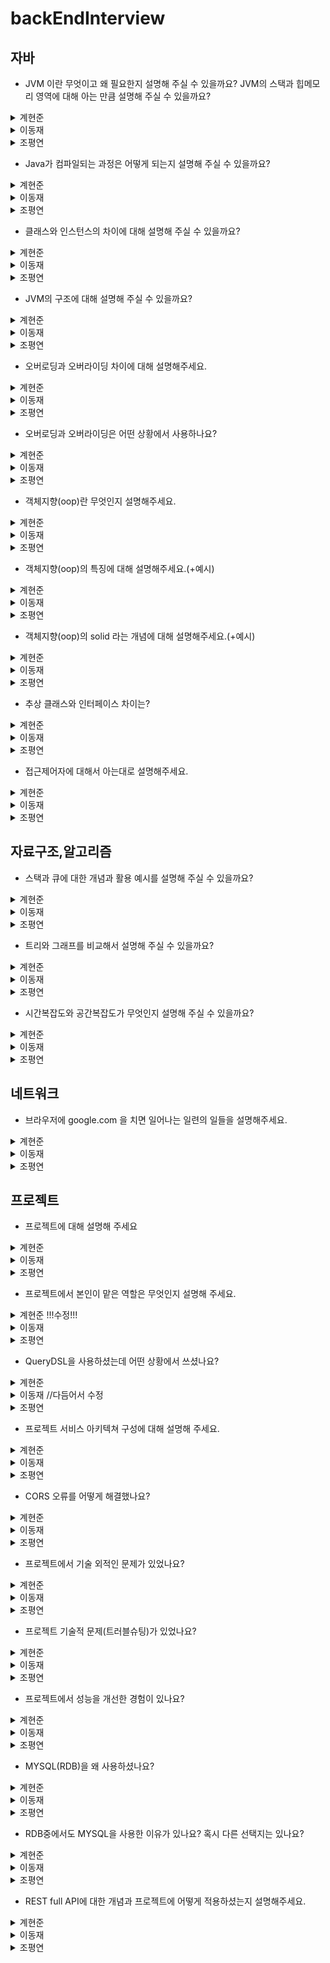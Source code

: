 # backEndInterview

## 자바
- JVM 이란 무엇이고 왜 필요한지 설명해 주실 수 있을까요? JVM의 스택과 힙메모리 영역에 대해 아는 만큼 설명해 주실 수 있을까요?
<details>
<summary>계현준</summary>
<div markdown="1">
  <p>JVM 이란 Java Virtual Machine으로 (Java Byte Code를) 어떤 운영체제에서든지 종속받지 않고 실행 가능하도록 만들어주는 역할을 합니다.</p>
  </br>
  <p>스택은 정적 메모리가 저장되는 영역입니다.</p>
  <p>즉, 스택은 원시타입의 데이터의 값과 힙 영역에서 생성된 Object 타입의 참조 값 등이 저장되며 함수가 호출될 때 사용되는 메모리입니다.</p>
  <p>힙 영역은 동적 메모리가 저장되는 영역입니다.</p>
  <p>즉, 힙은 프로그램을 실행하면서 생성한 모든 인스턴스들을 저장합니다.</p>
</div>
</details>
<details>
<summary>이동재</summary>
<div markdown="1">
<p>자바 가상 머신(Java Virtual Machine)을 줄여 부르는 JVM의 역할은 바이트 코드로 컴파일된 자바 애플리케이션을 클래스 로더를 통해 읽어 자바 API와 함께 실행하는 것입니다.</p>
<p>JVM을 사용함으로 개발자가 작성하는 java 파일을 다양한 환경에서 실행할 수 있습니다.</p>
<p>다른 환경에서 만들어진 바이트 코드를 해당 OS의 JVM이 알맞게 기계어로 바꿔서 읽기 때문입니다.</p>
<p>즉, 모든 환경에서 사용할 수 있게 호환성을 위해 JVM이 필요합니다.</p>
  
<p>Stack과 Heap 영역은 JVM의 실행 데이터 영역(Runtime Data Area) 안에 구성되어 있습니다.</p>
<p>Stack 영역은 프로그램 실행 중 발생하는 메소드 호출과 복귀에 대한 정보를 저장합니다.</p>
<p>Heap 영역은 사용자가 관리하는 인스턴스가 생성되는 공간으로 객체를 동적으로 생성하면 인스턴스가 Heap 영역의 메모리에 할당되어 사용됩니다.</p>

</div>
</details>
<details>
<summary>조평연</summary>
<div markdown="1">
한마디로 정의해보자면 OS에 종속받지 않고 CPU가 자바를 인식하고 실행할 수 있게 해주는 가상 컴퓨터입니다
한번 쓴 것은 어디서든지 읽혀야한다 라는 철학으로 만들어진 자바이다 컴파일된 뒤 바이트코드로 변형된 자바를
어느 OS든 사용할 수 있게 하기 위해 JVM이 필요하다고 생각합니다

일반 프로그램들은 OS에 종속되어있어 OS가 바뀌면 그 OS에 적용하기 위해 많은 노력이 필요한데
자바 프로그램은 JVM이라는 가상 컴퓨터를 중간에 끼워 사용하기에 JVM만 OS에 맞춰 바꿔주면
자바 소스코드를 컴파일러가 JVM이 인식할 수 있는 자바 바이트 코드로 변환해서 넘겨주고 
이를 JVM에서 바이너리 코드로 바꿔 OS가 이해할 수 있게 해석해줍니다

스택은 자바 프로그램이 컴파일 되어 생성되는 바이트 코드가 아닌 실제 실행할 수 있는
기계어로 작성된 프로그램을 실행시키는 영역입니다 각종 형태의 변수나 스레드나 메서드의 정보를 저장합니다

힙메모리는 객체를 저장하는 공간으로서 new 연산자로 생성되는 객체와 배열을 저장합니다
</div>
</details>

- Java가 컴파일되는 과정은 어떻게 되는지 설명해 주실 수 있을까요?
<details>
<summary>계현준</summary>
<div markdown="1">
 <p>먼저 개발자가 자바 소스코드(.java)를 작성합니다.</p>
 <p>그리고 자바 컴파일러가 자바 소스파일을 컴파일한 후 컴파일된 바이트 코드를 JVM의 클래스로더에게 전달합니다.</p>
 <p>전달 받은 클래스 로더는 동적로딩을 통해 필요한 클래스들을 로딩 및 링크하여 런타임 데이터 영역, 즉 JVM의 메모리에 올립니다.</p>
 <p>마지막으로 실행엔진(Execution Engine)에서 JVM 메모리에 올라온 바이트 코드들을 명령어 단위로 하나씩 가져와서 실행하게 됩니다.</p>
 <br/> 
  자바 소스코드 작성 -> 자바 컴파일러에서 소스파일을 컴파일 -> 컴파일 된 바이트 코드를 클래스로더에 전달 -> 클래스로더에서 필요한 클래스들을 로딩 -> 로딩된 테이터들을 런타임 영역(JVM의 메모리)에 올림 -> 실행엔진에서 JVM 메모리에 올라와 있는 바이트 코드를 명령어 단위로 실행
</div>
</details>
<details>
<summary>이동재</summary>
<div markdown="1">
<p>개발자가 .java로 되어있는 파일을 만들어 코드를 작성합니다. 그 파일에 작성한 코드가 자바 소스 코드가 됩니다.</p>
<p>인텔리제이같은 툴을 쓴다면 Build를 사용하여 소스파일을 컴파일합니다.</p>
<p>자바 컴파일러(javac)가 작성한 자바 소스 코드(.java)를 읽어 바이트 코드(.class)로 컴파일을 하는 것을 말합니다.</p>
<p>컴파일된 해당 바이트 코드(.class)는 JVM의 클래스 로더가 전달받습니다.</p>
 
<p>클래스 로더는 동적 로딩을 통해 필요한 클래스들을 로딩 및 링크하여 JVM내로 로드합니다.</p>
<p>JVM 내에 있는 실행 엔진(Execution engine)에 의해 기계어로 해석되어 실행 데이터 지역(Runtime Data Areas)에 배치됩니다.</p>
<p>java가 설치된 os라면 기계어로 해석된 파일을 실행할 수 있게됩니다.</p>
</div>
</details>
<details>
<summary>조평연</summary>
<div markdown="1">
개발자가 자바로 코드를 작성하면 자바 소스코드 파일인 .java 파일이 만들어지고
이를 자바 컴파일러가 컴파일해서 바이트코드 파일인 .class 파일을 만듭니다
이를 JVM 클래스 로더에게 전달해 검증해서 JVM 메모리에 올리게 되고 실행 엔진에 의해 실행됩니다
이때 인터프리터나 JIT 컴파일러에 의해 바이너리 코드로 변환된다고 설명드릴 수 있습니다
</div>
</details>

- 클래스와 인스턴스의 차이에 대해 설명해 주실 수 있을까요?
<details>
<summary>계현준</summary>
<div markdown="1">
<p>클래스란 객체를 만들어 내기 위한 설계도라고 볼 수 있습니다. 자세하게는 연관 되어 있는 변수와 메서드의 집합이라고 할 수 있습니다.</p> 
<p>인스턴스란 설계도를 바탕으로 스프트웨어 세계에 구현 된 구체적인 실체라고 볼 수 있습니다. 실체화 된 인스턴스는 메모리에 할당됩니다.</p>
</div>
</details>
<details>
<summary>이동재</summary>
<div markdown="1">
<p>클래스는 객체가 어떤 속성을 갖는지 어떤 모양을 갖는지 미리 틀로 정해 놓는 설계도입니다.</p>
<p>인스턴스는 그 설계도를 통해 만들어진 객체를 말합니다.</p>
<p>클래스 안에서 인스턴스는 필드와 메소드만 바꿔서 다양하게 만들어 줄 수 있습니다.</p>
<p>이렇게 클래스 안에서 메소드를 실행시키는 객체를 만드는 행위를 인스턴스화라고 합니다.</p>
</div>
</details>
<details>
<summary>조평연</summary>
<div markdown="1">
클래스는 변수와 메서드의 집합 이고 쉽게 말해 설계도와 같다고 볼 수 있습니다
인스턴스는 그런 클래스를 바탕으로 소프트웨어 세계에 구현된 구체적인 실체라고 볼 수 있습니다
oop의 관점에서 보자면 객체가 메모리에 할당되어 실제 사용될때 인스턴스라고 할 수 있습니다
</div>
</details>

- JVM의 구조에 대해 설명해 주실 수 있을까요?
<details>
<summary>계현준</summary>
<div markdown="1">
  
  ![image](https://user-images.githubusercontent.com/95573777/209838624-fb9dc06f-9b0a-4e2a-8599-3def89e8b8fc.png)

  <p>JVM은 클래스 로더(Class Loader), 실행 엔진(Execution engine), 가비지 컬렉터 (Garbage Collector), 실행 데이터 영역(Runtime Data Area)의 구조로 이루어져 있습니다.</p>
  <p>클래스 로더는 동적으로 클래스를 로딩해주는 역할을 합니다. 또한 클래스 로더는 java소스를 컴파일 했을 때 생기는 class파일을 묶어서 JVM이 운영체제로 부터 할당받은 런타임 데이터 영역에 올립니다.</p>
  <p>실행 엔진은 바이트 코드들을 명령어 단위로 읽어서 실행하느 역할을 합니다. 이러한 실행엔진은 클래스 로더에 의해 실행되고 런타임 데이터 영역의 메서드 영역에 배치되어 실행됩니다.</p>
  <p>가비지 컬렉터는 더는 사용하지 않는 메모리를 자동으로 회수해 주는 역할을 합니다.</p>
</div>
</details>
<details>
<summary>이동재</summary>
<div markdown="1">
<p>JVM의 구조는 클래스 로더(Class Loader), 실행 엔진(Execution engine), 실행 데이터 영역(Runtime Data Area) 등으로 이루어져 있습니다.</p>
<ul>  
<li>클래스 로더(Class Loader) : JVM 내로 바이트 코드(.class)를 로드하고, 링크를 통해 배치하는 작업을 합니다.</li>
<li>실행 엔진(Execution engine) : 클래스 로더에 의해 실행 데이터 영역에 배치된 바이트 코드(.class)를 실행하는 역할을 합니다.</li>
<li>실행 데이터 영역(Runtime Data Area) : JVM의 메모리 영역으로 Method영역, Heap 영역, Stack 영역, 네이티브 메소드 스택 영역(Native Method Library)으로 구성되어 있습니다.</li>
<ul>  
<li>Method영역 : 클래스의 멘버 변수, 메소드 정보, Type 정보, static, final 변수 등이 생성됩니다.</li>
<li>Heap 영역 : 사용자가 관리하는 인스턴스가 생성되는 공간으로 객체를 동적으로 생성하면 인스턴스가 Heap 영역의 메모리에 할당되어 사용됩니다.</li>
<li>Stack 영역 : 프로그램 실행 중 발생하는 메소드 호출과 복귀에 대한 정보를 저장합니다.</li>
<li>네이티브 메소드 스택 영역(Native Method Library) : Java 이외의 C언어와 같은 다른 언어가 필요한 경우, JNI 기술을 통해서 네이티브 메소드들이 바이트 코드로 변환되면서 사용되는 영역입니다.</li>
<li>PC Register : 스레드가 시작될 때 생성되며 현재 수행 중인 JVM 명령의 주소를 갖고 있습니다.</li>
</div>
</details>
<details>
<summary>조평연</summary>
<div markdown="1">
JVM의 구조는 클래스 로더(Class Loader), 실행 엔진(Execution engine), 실행 데이터 영역(Runtime Data Area), 가비지 컬렉터 (Garbage Collector)등으로 이루어져 있습니다

- 클래스로더는 동적으로 클래스를 로딩해주는 역할을 하는데 class파일을 묶어서 JVM이 운영체제로부터 할당받은 메모리 영역인 Runtime Data Area로 적재합니다
- 실행엔진은 클래스 로더에 의해 실행 데이터 영역의 Method Area에 배치됩니다 그리고 배치된 바이트코드를 실행하는 역할을 합니다
- 가비지컬렉터는 더는 사용하지 않는 메모리를 자동으로 회수해줍니다 heap메모리 영역에 생성된 객체들 중에 참조되지 않은 객체들을 탐색 후 제거하는 역할을 하며
해당 역할을 하는 시간은 정확히 언제인지 모릅니다 가비지컬렉터 역할을 하는 스레드를 제외한 나머지 모든 스레드들은 일시정지 상태가 됩니다
- 실행 데이터 영역은 메서드영역, 힙영역, 스태경역, 네이티브메서드 스택영역으로 구성되어있습니다
</div>
</details>

- 오버로딩과 오버라이딩 차이에 대해 설명해주세요.
<details>
  <summary>계현준</summary>
  <div markdown="1">
    <p>오버로딩은</p>
    <p>같은 이름의 메서드를 재 정의할 수 있는데 
      비슷한 기능을 가진 메서드들의 이름을 지을 때, 각 메서드 별로 이름을 구별하지 않고 하나의 이름으로 통일성 있게 사용할 수 있다는 장점이 있습니다.</p>
    <p>오버로딩은 매개변수가 달라야 하거나 타입이 달라야 사용이 가능합니다.<p/>
    <br/>
    <p>오버라이딩은</p>
    <p>부모클래스로 부터 상속 받은 메서드를 재 정의 하는 것이라고 할 수 있는데
    부모로부터 상속받은 메서드를 그대로 사용하는 경우도 있지만 필요에 따라 재정의 해야할 때 사용하게 됩니다.</p>
    <p>오버라이딩은 매개변수가 같아야 하고 리턴타입이 같아야 사용이 가능합니다.</p>
    
  </div>
</details>

<details>
<summary>이동재</summary>
<div markdown="1">
<p>Override는 상속과 관련된 개념으로 부모 클래스의 메소드를 재 정의합니다.</p>
<p>Overload는 이름이 비슷하지만 상속과는 관련 없는 내용입니다.</p>
<p>Overload는 같은 메소드라도 매개변수만 다르면 정의하고 사용할 수 있는 개념입니다.</p>
<p>Overload는 다른 기능을 하는 메소드를 하나의 이름으로 사용하기 위해 쓰는 개념입니다.</p>
</div>
</details>

<details>
<summary>조평연</summary>
<div markdown="1">
<p>오버로딩은 비슷한 기능의 메서드를 같은 이름으로 여러개 만들때 사용하며 매개변수의 타입이나 개수가 달라야합니다</p>
<p>오버라이딩은 부모에게 상속받은 메서드를 재정의해서 사용하며 구현부를 제외한 매개변수와 리턴타입 과같은것들이 모두 같아야 합니다</p>
</div>
</details>

- 오버로딩과 오버라이딩은 어떤 상황에서 사용하나요?
<details>
  <summary>계현준</summary>
  <div markdown="1">
    <p>오버로딩은 주로 생성자가 여러개 필요한 경우 유용하게 사용됩니다.</p>
    
    <p>오버라이딩은 결합도를 낮추기 위해 interface가 사용되는데 이때 오버라이딩이 적극 사용됩니다.</p>
  </div>
</details>

<details>
<summary>이동재</summary>
<div markdown="1">

</div>
</details>

<details>
<summary>조평연</summary>
<div markdown="1">
<p>오버로딩 (Overloading) == 확장</p>
<p>같은 이름의 메서드 여러 개를 가지면서
매개변수의 타입과 개수를 다르게 해서 사용하는 것</p>
<p>1) 같은 기능을 하는 메서드를 하나의 이름으로 사용할 수 있다
ex) 우리가 흔히 쓰는 println 라는 메서드를 대표적인 예로 볼 수 있다
println에 인자 값으로 다양한 타입을 넣어도 잘 출력 해주는게
오버로딩으로 선언해 놓았기 때문이다

2) 메서드의 이름을 절약할 수 있다
ex) println을 예로 보면 타입에 따라 이름을 다 다르게 한다고하면
pringlnInt, printlnDouble 이런식으로 써야할텐데 그러지 않아도 된다</p>

<p>오버라이딩 (Overriding) == 재정의</p>
<p>상위 클래스가 가지고 있는 메서드를
하위 클래스가 재정의해서 사용하는 것</p>
<p>1) 메서드를 하나로 통일할 수 있다
ex) 예를들어 강아지, 고양이 가 있는데 두 동물 다 우는 메서드를 만들때
메서드를 각각 해서 2개를 만드는 상황에서 동물이라는 상위 클래스를 만들어
상속을 시키고 동물의 우는 메서드를 하나 만들어 이를 각각 객체에서
오버라이딩해 재정의해서 사용하면 편리하게 이용이 가능하고
동물이 100개 1000개 수가 늘어 날 수록 필요성이 더욱 느껴집니다</p>
</div>
</details>

- 객체지향(oop)란 무엇인지 설명해주세요.
<details>
  <summary>계현준</summary>
  <div markdown="1">
    객체지향이란, 데이터를 추상화시켜 객체를 만들고 객체들 간의 상호작용을 통해 로직을 구성하는 프로그래밍 방법입니다.
  </div>
</details>

<details>
<summary>이동재</summary>
<div markdown="1">

</div>
</details>

<details>
<summary>조평연</summary>
<div markdown="1">
<p>프로그래밍에서 필요한 데이터를 추상화 시켜 (클래스로)
상태(변수) 와 행위(메서드)를 가진 객체(인스턴스 화)를 만들고
그 객체들 간의 유기적인 상호작용을 통해 로직을 구성하는 프로그래밍 방법이다</p>
</div>
</details>


- 객체지향(oop)의 특징에 대해 설명해주세요.(+예시)
<details>
  <summary>계현준</summary>
  <div markdown="1">
    - 캡슐화
    <p>캡슐화는 정보은닉이 필요한 경우, 즉 외부에서 해당 정보에 접근하지 못하게 제한한다는 개념입니다.</p>
    <p>주로 접근제한자를 사용하여 캡슐화를 합니다.</p>
    <p>캡슐화는 높은 응집도와 낮은 결합도로 유연함과 유지보수성이 증가된다는 장점이 있습니다.</p>
    <p>예시 : 나의 이름이라는 정보는 외부에서 접근하여 변경하게 되면 문제가 생길 수 있기 때문에 나의 특징 중 이름이라는 정보는 캡슐화를 합니다.</p>
    - 추상화
    <p>객체의 공통적인 특징을 파악해서 하나의 개념으로 추상화 시켜 다루는 개념입니다.</p>
    <p>장점으로는 공통적인 특징을 따로 정의 해두면 객체를 만들 때 매번 정의하지 않고 상속 받아서 사용하면 되기 때문에 코드의 낭비를 줄일 수 있고 가독성이 향상된다는 장점이 있습니다.</p>
    <p>예시 : '사람1' 이라는 객체와 '사람2' 라는 객체를 만들 때 사람의 공통적인 특징인 '호흡한다', '밥을 먹는다' 라는 공통적인 특징을 정의하는 것입니다.</p>
    - 상속
    <p>상속은 부모클래스의 특징을 받아와 자식클래스에서 사용한다는 개념니다.</p>
    <p>상속은 코드의 낭비를 줄일 수 있고 가독성이 향상된다는 장점이 있습니다.</p>
    <p>예시 : 부모님의 음악적 재능을 자식이 물려받아 사용하는 것을 예시로 들 수 있습니다.</p>
    - 다형성
    <p>다형성이란 형태는 같지만 다향한 기능으로 동작하는 것을 의미합니다.</p>
    <p>다형성은 오버라이딩과 오버로딩이라는 개념을 예시로 들 수 있습니다.</p>
    <p>예시1 : 오버로딩 - 매개변수의 개수가 다르거나 다른 타입의 변수을 받았을 때 같은 이름의 메서드라도 다르게 동작합니다. </p>
    <p>예시2 : 오버라이딩 - 자식클래스에서 부모클래스에 있는 메서드를 받아 재정의 하여 사용합니다.</p>
  </div>
</details>

<details>
<summary>이동재</summary>
<div markdown="1">

</div>
</details>

<details>
<summary>조평연</summary>
<div markdown="1">
<p>캡슐화</p>
<p>데이터와 코드의 형태를 외부로부터 알 수 없게 하고
데이터의 구조와 역할, 기능을 하나의 캡슐 형태로 만드는 것이다</p>
<p>상속화</p>
<p>부모 클래스에 정의된 변수 및 메서드를
자식 클래스에서 상속받아 사용하는 것이다</p>
<p>추상화</p>
<p>공통의 속성이나 기능을 묶어 이름을 붙이는 것이다
객체지향 관점에서 클래스를 정의하는 것이다</p>
<p>다형성</p>
<p>다양한 형태로 표현이 가능한 구조를 말한다
오버로딩, 오버라이딩을 예로 들 수 있다</p>
</div>
</details>


- 객체지향(oop)의 solid 라는 개념에 대해 설명해주세요.(+예시)
<details>
  <summary>계현준</summary>
  <div markdown="1">
    
  </div>
</details>

<details>
<summary>이동재</summary>
<div markdown="1">

</div>
</details>

<details>
<summary>조평연</summary>
<div markdown="1">
<p>1) 단일 책임 원칙</p>
<p>한 클래스는 하나의 책임만 가져야한다</p>
<p>ex) 사람 클래스는 사람의 역할만 충실히 한다</p>
<p>2) 개방 폐쇄 원칙</p>
<p>확장에는 열려있고 변경에는 닫혀 있어야 한다/<p>
<p>ex) 기능을 더 추가는 할 수 있어도 바꾸는건 함부로 못한다</p>
<p>3) 리스코프 치환 원칙</p>
<p>상위 타입의 객체를 하위 타입의 객체로 치환해도</p>
<p>상위 타입을 사용하는 프로그램은 정상적으로 작동해야 한다</p>
<p>ex) 어떤 메서드에 Item 이라는 상위 타입으로 받고 있는데</p>
<p>apple 이라는 하위 타입으로 바뀌어 넘어와도 동작해야한다</p>
<p>4) 인터페이스 분리 원칙</p>
<p>인터페이스는 그 인터페이스를 사용하는</p>
<p>클라이언트를 기준으로 분리해야한다</p>
<p>ex) 3명의 클라이언트가 하나의 인터페이스를 상속받기보다</p>
<p>각 클라이언트 별로 인터페이스를 분리해야한다</p>
<p>5) 의존 역전 원칙</p>
<p>추상화에 의존해야 하고 구체화에 의존하면 안된다</p>
<p>ex) 자동차가 스노우 타이어(구체화)에 의존하는게 아니라</p>
<p>타이어(추상화)에 의존해야하는 것이다</p>
</div>
</details>



- 추상 클래스와 인터페이스 차이는?
<details>
  <summary>계현준</summary>
  <div markdown="1">
   <p>추상클래스(abstract class)</p>
    <p>1. 단일 상속을 지원합니다.</p>
    <p>2. 변수를 가질 수 있습니다.</p>
    <p>3. 하나 이상의 abstract 메소드가 존재해야 합니다.</p>
    <p>4. 자식 클래스에서 상속을 통해 abstract 메소드를 구현합니다. (extends)</p>
    <p>목적 : 관련성이 높은 클래스 간의 코드를 공유하고 확장하고 싶은 목적</p>
    <br/>
    <p>인터페이스(interface)</p>
    <p>1. 다중 상속을 지원합니다.</p>
    <p>2. 변수를 가질 수 없습니다. 상수는 가능합니다.</p>
    <p>3. 모든 메소드는 선언부만 존재합니다.</p>
    <p>4. 구현 클래스는 선언된 모든 메소드를 overriding 합니다.</p>
    <p>목적 : 관련성이 없는 클래스들의 논리적으로 같은 기능을 자신에 맞게 구현을 강제하는데 목적</p>
    <p>정리</p>
    <p>구조상 차이로 추상 클래스는 abstract 키워드가 붙고 추상 메서드뿐만 아니라 다른 변수, 메서드도 선언이 가능하고, 인터페이스는 추상 메서드와 상수만 선언 가능하다.
      (자바 8부터는 default 메서드 선언 가능)
      목적의 차이로 추상 클래스는 관련성이 높은 클래스 간의 코드 공유(재사용)와 확장을 목적으로 하고, 
      인터페이스는 관련성이 없는 클래스들의 같은 기능을 자신에 맞게 구현하는데 목적이 있다.
    </p>
  </div>
</details>

<details>
<summary>이동재</summary>
<div markdown="1">

</div>
</details>

<details>
<summary>조평연</summary>
<div markdown="1">
<p>추상 클래스는 단일 상속을 지원하고 일반 클래스와 별 다를것이 없지만 추상 메서드를 선언하여 상속을 통해 자식 클래스에서 완성하도록 유도합니다</p>
<p>그래서 이를 미완성 설계도라고 표현합니다</p>
<p>인터페이스는 다중 상속을 지원하고 추상클래스처럼 다른 클래스를 작성하는데 도움을 주는 목적을 가지고</p>
<p>이를 기본 설계도라고 표현합니다</p>
<p>차이로는 추상클래스는 is-a ~이다 관계이고 인터페이스는 has-a ~을 가진 의 관계를 가집니다</p>
<p>추상클래스 예로는 강아지는 동물이다 와 같이 단일 상속일때 사용하며</p>
<p>인터페이스 예로는 사각형은 점을 가지고있고 선을 가지고있다 와 같이 다중 상속일때 사용됩니다</p>
</div>
</details>


- 접근제어자에 대해서 아는대로 설명해주세요.
<details>
  <summary>계현준</summary>
  <div markdown="1">
    
  </div>
</details>

<details>
<summary>이동재</summary>
<div markdown="1">
<p>접근 제어자는 클래스, 멤버변수, 메서드, 생성자 등에 대한 접근을 제한하는 역할을 합니다.</p>
<p>접근 제어자는 public, protected, default, private가 있습니다.</p>
<p>private는 해당 클래스에서만 접근이 가능하고, default는 해당 패키지까지, protected는 상속한 클래스까지 접근이 가능합니다.</p>
<p>public는 전체 영역에서 접근이 가능합니다.</p>
</div>
</details>

<details>
<summary>조평연</summary>
<div markdown="1">
<p>자바에서 정보 은닉을 위해 접근제어자 라는것을 제공하는데</p>
<p>클래스, 변수, 메서드, 생성자 등에 대한 외부접근을 제한하여 정보은닉을 구체화 할 수 있습니다</p>
<p>접근제어자에는 public, protected, default, private가 있습니다</p>
<p>public은 전체 영역에서 접근이 가능하고</p>
<p>protected는 같은 클래스와 상속한 자식 클래스까지 접근이 가능하고</p>
<p>default는 같은 패키지 까지만 가능하고</p>
<p>private는 같은 클래스에서만 접근이 가능합니다</p>
</div>
</details>











## 자료구조,알고리즘
- 스택과 큐에 대한 개념과 활용 예시를 설명해 주실 수 있을까요?
<details>
  <summary>계현준</summary>
  <div markdown="1">
    <p>스택은 LIFO(Last In First Out) 형태의 자료구조로 책을 쌓는 것처럼 가장 마지막에 넣은 데이터가 가장 먼저 삭제되는 자료구조입니다.</p>
    <p>스택은 자료의 순서를 뒤집는데 유용하게 사용됩니다. 스택은 LIFO구조로 되어 있기 때문에 스택에 넣은 요소를 다시 꺼내어 배열에 저장하면 데이터의 순서가 뒤집혀 저장됩니다.</p>
    <br/>
    <p>큐는 FIFO(First In First Out)의 형태의 자료구조로 가장 먼저 삽입된 자료가 가장 먼저 삭제되는 자료구조입니다. </p>
    <p>큐는 데이터가 입력된 시간순서 대로 처리되어야 하는 FIFO구조로 되어있기 때문에 프린터 출력처리나 은행창구의 대기 같이 대기열이 필요한 경우 사용합니다.</p>
  </div>
</details>
<details>
<summary>이동재</summary>
<div markdown="1">
<p>스택은 (LIFO) Last in first out 형태로 데이터를 저장하는 구조입니다.</p>
<p>가장 마지막에 들어온 데이터가 가장 먼저 나가고 가장 먼저 들어온 데이터가 가장 마지막에 나가는 구조입니다.</p>
<p>스택 활용 예시로는  1. 웹 브라우저 뒤로 가기를 하면 가장 나중에 열린 페이지부터 뒤로 가기 실행이 되는 스택 구조 2. 문서 작업에서 ctrl + z</p>
<br/>
<p>큐는 (FIFO) First in first out 형태로 데이터를 저장하는 구조입니다.</p>
<p>줄을 서서 기다리는 것을 의미하며 선입선출로 가장 먼저 들어온 데이터가 나가고 가장 마지막에 들어온 데이터가 마지막에 나가는 구조입니다.</p>
<p>예를 들자면 마치 뚫려있는 프링글스 통에 맨 밑에 과자가 먼저 빠져나가는 것입니다.</p>
<p>큐 활용 예시로는 프린트 출력이 있는데 가장 먼저 인쇄를 눌러 대기열에 오른 프린트가 먼저 출력</p>
</div>
</details>
<details>
<summary>조평연</summary>
<div markdown="1">
스택은 책상에 책을 쌓는 것처럼 차곡차곡 쌓아 올린 형태를 가진 자료구조입니다
책이 쌓인 것을 상상해보면 알겠지만 정해진 방향으로만 삽입, 삭제를 할 수 있습니다
LIFO 방식으로 가장 마지막에 삽입된 데이터가 가장 먼저 삭제된다는 특징을 가집니다

큐는 길게 줄을 서서 기다리는 사람들의 형태를 가진 자료구조입니다
줄을 서있는 모습을 상상해보면 알겠지만 한쪽 방향에서만 삽입 한쪽 방향에서만 삭제를 할 수 있습니다
FIFO 방식으로 가장 먼저 삽입된 데이터가 가장 먼저 삭제된다는 특징을 가집니다

스택의 실제 활용예시는 웹브라우저 뒤로가기 버튼이 있습니다

큐의 실제 활용예시는 프린트 출력인데 가장 먼저 인쇄를 눌러 대기열에 오른 프린트가 먼저 출력한다는걸 들을 수 있습니다
</div>
</details>
  
- 트리와 그래프를 비교해서 설명해 주실 수 있을까요? 
<details>
  <summary>계현준</summary>
  <div markdown="1">
    <p> 먼저 트리는 그래프라는 큰 집합 안에 속해 있는 자료구조 입니다.</p>  
    <p> 그래프는 LinkedList를 기반으로 노드와 노드 간을 연결하는 간선으로 구성되고 계층이 없는 자료구조입니다. </p>  
    <br/>
    <p> 트리는 그래프의 한 종류로 루트 노드가 존재하고, 부모-자식 관계로 이루어진 계층적인 모델의 자료구조입니다.</p>  
  </div>
</details>
<details>
<summary>이동재</summary>
<div markdown="1">
<p>트리는 그래프의 한 종류인 비순환 그래프에 해당되는 자료구조입니다.</p> 
<p>최상단에 하나의 루트 노드를 가지고 있고, 루트 노드에서부터 반드시 1개의 경로만을 가지고 밑에 노드로 연결되는 구조입니다.</p>
<p>1개의 경로만으로 연결되기에 트리는 사이클이 존재하지 않는 방향 그래프입니다.</p>
<p>이처럼 1개의 부모 노드만을 가지는 트리를 계층 모델이라고 부릅니다.</p>
<p>트리의 대표적인 예시로는 컴퓨터의 Dirctory 구조가 있습니다.</p>
<br/>
<p>그래프는 노드와 엣지로 이루어진 자료 구조로 방향,순환에 따라 종류를 나눌 수 있습니다.</p>
<p>그래프는 루트 노드가 없고, 노드 사이에 2개 이상의 경로가 존재할 수 있어 네트워크 모델이라고 부릅니다.</p>
<p>루트나 부모-자식 개념이 없이 연결된 그래프의 예시로는 지하철 노선도가 있습니다.</p>
</div>
</details>
<details>
<summary>조평연</summary>
<div markdown="1">
트리는 그래프에 포함되며 둘 다 노드와 노드간 연결하는 간선으로 구성된 자료구조 입니다

먼저 트리는 두 개의 노드 사이에 반드시 1개의 경로만을 가지며 사이클이 존재하지 않는 방향 그래프입니다

루트와 부모 노드를 가지는 특징이 있으며 회사의 조직도가 트리의 대표적인 예시라고 할 수 있습니다

그래프는 노드 사이에 둘 이상의 경로가 가능하며 순환, 비순환 사이클이 존재하며 방향, 무방향 둘 다 가능합니다

루트나 부모-자식 개념이 없으며 지하철 노선도가 그래프의 대표적인 예시라고 할 수 있습니다
</div>
</details>  

- 시간복잡도와 공간복잡도가 무엇인지 설명해 주실 수 있을까요?
<details>
  <summary>계현준</summary>
  <div markdown="1">
    <p>시간복잡도는 알고리즘이 어떤 문제를 해결하는데 걸리는 시간을 의미하고 공간복잡도는 작성한 프로그램이 얼마나 많은 공간(메모리)을 차지하느냐를 분석하는 방법입니다.</p>
    <br/>
    <p>+복잡도란 알고리즘 성능을 평가하기 위한 척도이며 복잡도가 낮을수록 좋은 알고리즘이라고 합니다.</p>
  </div>
</details>
<details>
<summary>이동재</summary>
<div markdown="1">
<p>시간복잡도는 알고리즘이 문제를 해결하는데 걸리는 시간을 의미합니다.</p>
<p>공간복잡도는 알고리즘이 문제를 해결하는데 얼마나 많은 공간 즉 메모리를 차지 하는 지를 의미합니다.</p>
<p>프로그램에는 데이터의 양을 효율적으로 처리할 알고리즘이 필요합니다.</p>
<p>효율적인 알고리즘을 평가할 때 복잡도라는 개념이 나온건데 복잡도가 낮을수록 좋은 알고리즘이라고 합니다.</p>
</div>
</details>
<details>
<summary>조평연</summary>
<div markdown="1">
시간복잡도는 특정 알고리즘이 어떤 문제를 해결하는데 걸리는 시간을 의미합니다

공간복잡도는 작성한 프로그램이 얼마나 많은 메모리를 차지 하느냐를 분석하는 방법입니다
</div>
</details>










## 네트워크
- 브라우저에 google.com 을 치면 일어나는 일련의 일들을 설명해주세요.
<details>
  <summary>계현준</summary>
  <div markdown="1">
    
  </div>
</details>
<details>
<summary>이동재</summary>
<div markdown="1">
  
<p>처음에 www.google.com을 브라우저 주소창에 입력하면,</p>
<ui>
<li>우리가 쓰는 브라우저가 URL을 Parsing(주소 해석)해서 HTTP Request Message를 만들고 os에 전송 요청을 합니다. </li>
<p>이 때, 우리의 컴퓨터는 도메인 이름을 이해하지 못하기 떄문에 Domain으로 요청이 아닌 DNS를 통해 ip 주소를 찾습니다.</p>
<li>브라우저는 캐싱된 DNS 기록을 체크합니다.</li>
<p>요청한 URL이 캐시에 없으면, ISP(nternet Service Provider)의 DNS 서버에서 다른 DNS 서버를 DNS Query를 통해 검색하여 IP 주소를 찾습니다.</p>
<li>ip 주소를 찾으면 브라우저가 서버와 TCP connection을 한다.</li>
<p>TCP/IP three-way handshake라는 프로세스를 통해서 클라이언트와 서버간 connection이 이뤄지게 되는 것입니다.</p>
<li>이제 Browser가 웹서버에 HTTP 요청을 합니다.</li>
<li>서버는 가지고 있는 웹서버에서 브라우저로부터 온 요청을 읽고 response를 생성합니다.</li>
<li>서버는 요청받은 웹페이지, 상태코드, 쿠키 등이 포함되어 있는 HTTP Response를 보냅니다.</li>
<li>브라우저가 HTML content를 보여주면 www.google.com 웹페이지를 보여주는 것입니다.</li>  

</div>
</details>
<details>
<summary>조평연</summary>
<div markdown="1">
<p>1) 브라우저 검색창에 www.google.com  을 입력 후 엔터를 친다</p>
<p>2) 브라우저는 캐싱된 DNS 기록을 체크한다</p>
<p>3) 없으면 ISP에서 제공하는 DNS 서버에서 다른 DNS 서버들로 해당 DNS 정보를 찾으려 DNS query를 보낸다</p>
<p>4) 찾으면 브라우저와 서버가 TCP 연결을 한다</p>
<p>5) 연결 되었으면 브라우저가 서버에 HTTP 요청을 한다</p>
<p>6) 서버가 요청을 처리하고 response를 생성한다</p>
<p>7) 서버가 HTTP response를 보낸다</p>
<p>8) 브라우저가 HTML content를 보여준다</p>
</div>
</details>









## 프로젝트
- 프로젝트에 대해 설명해 주세요
<details>
  <summary>계현준</summary>
  <div markdown="1">
    !!작성!!
  </div>
</details>
<details>
<summary>이동재</summary>
<div markdown="1">
<p>프로젝트 마운틴즈는 인증을 통해 등산을 추천해 주는 서비스입니다.</p>
<p>서비스 배포는 spring boot를 기반으로 CI/CD 환경으로 구성했습니다.</p>
<p>유저에게 각 산에 대한 정보를 제공해주고 카카오맵을 통해 산의 위치도 제공해줍니다.</p>
<p>유저가 해당 산의 위치에서 사진을 인증하면 인증포인트를 주어 뱃지를 주는 서비스도 제공하고 있습니다.</p>
<p>인증포인트를 통한 뱃지와 유저간의 랭킹 시스템같은 게임적인 요소를 제공하여 등산을 보다 즐겁게 이용할 수 있게 도와주는 서비스입니다.</p>
</div>
</details>
<details>
<summary>조평연</summary>
<div markdown="1">

</div>
</details>
  
- 프로젝트에서 본인이 맡은 역할은 무엇인지 설명해 주세요.
<details>
  <summary>계현준 !!!수정!!!</summary>
  <div markdown="1">
  (키워드만 얘기하고 자세한 내용은 꼬리물어 질문할 때 대답하기!!!)
     가장 최근 진행한 의류이커머스 프로젝트에서 제가 맡은 대표적인 역할은 '조회 성능 개선', '상품 주문시 동시성 문제 해결', 'Jmeter를 활용한 부하 및 성능테스트'였습니다. 
1000만건 이상의 대용량 데이터가 있는 이커머스의 특성 때문에 데이터를 조회하는데 1분 이상이 걸린다는 문제점이 있었습니다. 그래서 기존에 쿼리문을 projection을 이용해 DTO로 필요한 컬럼만 가져오도록 개선하고, cross join으로 나가던 쿼리문은 inner join의 사용으로 조건에 맞는 컬럼만 가져오게 하고, 앞에 쿼리문을 실행할 때 먼저 pk값으로만 필요한 값을 필터링하여 조회 후 이에 맞는 값을 불러오게 하는 방식으로 커버링인덱스를 사용하였습니다. 그러나 조회 성능 개선은 됬지만 저희가 목표로 하는 2조 이내 조회는 달성하지 못 하였습니다. 그래서 추가로 조회가 자주 일어나는 테이블의 반정규화를 진행하였고 pk와 '조회수' 컬럼을 복합인덱스로 사용하여 따로 order by 를 하지 않아도 조회순 또는 등록순 으로 정렬되게 하였고, 키워드 조회 시 성능 향상을 위해 기존 like문으로 조회하던 것을 full-text-search 라는 전문 조회 기능을 적용하였습니다. 그리고 마지막으로 빠른 메인페이지 로딩을 위하여 상위 100개의 상품을 레디스를 활용하여 캐싱처리를 하였습니다. 그래서 결과적으로 평균 500ms 라는 조회성능향상 결과를 얻어 낼수 있었고 약 12,000%의 성능향상을 이끌어 낼 수 있었습니다. 
 다음으로 3000건 정도의 상품주문 시 상품주문은 정상적으로 진행되지만 제고는 약 500건 정도밖에 줄지 않는 정합성이 깨지는 문제가 발생하였는데 이때 Pessimistic Lock을 도입하여 정합성이 깨지는 문제를 해결했던 경험이 있습니다.
 마지막으로 jmeter로 한번에 많은 조회와 주문 요청을 넣는 테스트를 하던 중 CPU에 병목 현상이 생긴다는 것을 발견했고 여러개의 레플리카 DB를 만들어 mainDB에는 주문 요청만 동작하게 진행하여 동일 상황에서 CPU의 안정화를 이끌어 낸 경험이 있습니다. 또한 '캐시 라이트 백' 전략으로 조회수 를 관리하고 있었는데 Jmeter로 10초간 1500건 주문 요청 시 에러가 나는 것을 확인했고 DB업데이트를 통해 해결할 수 있었지만 프리티어로 진행하는 특성상 에러를 최대한 줄이기 위해 최적의 커넥션 풀 사이즈를 찾아 내서 35%의 에러율을 5%까지 줄인 경험이 있습니다. 

  </div>
</details>
<details>
<summary>이동재</summary>
<div markdown="1">

</div>
</details>
<details>
<summary>조평연</summary>
<div markdown="1">

</div>
</details>
  
- QueryDSL을 사용하셨는데 어떤 상황에서 쓰셨나요?
<details>
  <summary>계현준</summary>
  <div markdown="1">
  
  </div>
</details>
<details>
<summary>이동재 //다듬어서 수정</summary>
<div markdown="1">
<p>QueryDSL은 필터를 이용해 산을 검색하는 기능에 적용했습니다.</p>
<p>QueryDSL을 사용하면 동적으로 데이터 처리 문자열이 아닌 자바에 내장되어 있는 코드로 쿼리를 생성하여 더 쉽고 간결합니다.</p>
<p>형태도 SQL문과 비슷하여 가독성이 좋습니다.</p>
<p>기존에 JPA만을 가지고 구현을 하려했으나 필터 기능이 복잡한 조건을 동적 처리하는 기능이다 보니 JPA로는 코드가 너무 길고 복잡해지는 문자가 생겼습니다.</p>
<p>문자열을 통해서 쿼리를 만들게 되면 작성한 문자열 쿼리 중 띄어쓰기 혹은 알파벳의 오류가 있을 경우 이를 컴파일 타임에서 잡아주지 못합니다.</p>
</div>
</details>
<details>
<summary>조평연</summary>
<div markdown="1">

</div>
</details>



- 프로젝트 서비스 아키텍쳐 구성에 대해 설명해 주세요.
<details>
<summary>계현준</summary>
<div markdown="1">

</div>
</details>

<details>
<summary>이동재</summary>
<div markdown="1">

</div>
</details>

<details>
<summary>조평연</summary>
<div markdown="1">

</div>
</details>
  
- CORS 오류를 어떻게 해결했나요?
<details>
<summary>계현준</summary>
<div markdown="1">

</div>
</details>

<details>
<summary>이동재</summary>
<div markdown="1">

</div>
</details>

<details>
<summary>조평연</summary>
<div markdown="1">

</div>
</details>

- 프로젝트에서 기술 외적인 문제가 있었나요?
<details>
<summary>계현준</summary>
<div markdown="1">

</div>
</details>

<details>
<summary>이동재</summary>
<div markdown="1">

</div>
</details>

<details>
<summary>조평연</summary>
<div markdown="1">

</div>
</details>

- 프로젝트 기술적 문제(트러블슈팅)가 있었나요?
<details>
<summary>계현준</summary>
<div markdown="1">

</div>
</details>

<details>
<summary>이동재</summary>
<div markdown="1">

</div>
</details>

<details>
<summary>조평연</summary>
<div markdown="1">

</div>
</details>


- 프로젝트에서 성능을 개선한 경험이 있나요?
<details>
<summary>계현준</summary>
<div markdown="1">

</div>
</details>

<details>
<summary>이동재</summary>
<div markdown="1">

</div>
</details>

<details>
<summary>조평연</summary>
<div markdown="1">

</div>
</details>
  
- MYSQL(RDB)을 왜 사용하셨나요?
<details>
<summary>계현준</summary>
<div markdown="1">

</div>
</details>

<details>
<summary>이동재</summary>
<div markdown="1">

</div>
</details>

<details>
<summary>조평연</summary>
<div markdown="1">

</div>
</details>

  
- RDB중에서도 MYSQL을 사용한 이유가 있나요? 혹시 다른 선택지는 있나요?
<details>
<summary>계현준</summary>
<div markdown="1">

</div>
</details>

<details>
<summary>이동재</summary>
<div markdown="1">

</div>
</details>

<details>
<summary>조평연</summary>
<div markdown="1">

</div>
</details>

- REST full API에 대한 개념과 프로젝트에 어떻게 적용하셨는지 설명해주세요.
<details>
<summary>계현준</summary>
<div markdown="1">

</div>
</details>

<details>
<summary>이동재</summary>
<div markdown="1">

</div>
</details>

<details>
<summary>조평연</summary>
<div markdown="1">

- REST full API에 대한 개념과 프로젝트에 어떻게 적용하셨는지 설명해주세요.
<details>
<summary>계현준</summary>
<div markdown="1">

</div>
</details>

<details>
<summary>이동재</summary>
<div markdown="1">

</div>
</details>

<details>
<summary>조평연</summary>
<div markdown="1">


</div>
</details>  
  
 ## 인성
- 개발자가 되기로 한 이유에 대해서 말씀해주실 수 있니요?
<details>
  <summary>계현준</summary>
  <div markdown="1">
    !!작성!!
  </div>
</details>
<details>
<summary>이동재</summary>
<div markdown="1">
  
<P>IT업계에서 일했던 저는 다양한 포지션이 함께 작업하는 프로젝트에서 개발자들을 만났습니다.</P>
<P>'IT의 꽃은 개발자'라는 말을 자주 들었던 저는 개발자들을 만나고서야 그 말을 이해했습니다.</P>
<P>제가 일했던 IT 환경은 정해진 답만 존재했고 그 답만을 위해 수동적이게 움직여야했던 환경이었습니다.</P>
<P>하지만 개발자들은 그들이 짜는 코드에 정답은 없고 누구든지 창의적인 방법을 다양하게 구현할 수 있었습니다.</P>
<P>누구든지 목표를 가지고 공부한다면 자신만의 정답으로 코드를 구현할 수 있다는 그 환경에 매력을 느꼈습니다.</P>
<P>코로나때 진행되고 지금 잠시 멈춘 더 큰 디지털화에는 그런 창의적인 개발자들이 많이 필요할것이라 생각하고 있습니다.</P>
<P>저는 다가올 더 큰 디지털화를 구축할 개발자가 되고 싶어서 도전하게 되었습니다.</P>
    
</div>
</details>
<details>
<summary>조평연</summary>
<div markdown="1">

</div>
</details>










  
 ## 데이터 베이스
- RDBMS, NoSQL 차이에 대해 설명해 주세요
<details>
  <summary>계현준</summary>
  <div markdown="1">
    
  </div>
</details>

<details>
<summary>이동재</summary>
<div markdown="1">

RDB

<p>관계형 데이터베이스 RDB는 주로 SQL을 이용해 데이터를 조회하고 관리합니다.</p>
<p>행과 열로 나타내는 2차원 데이터로 표현하여 테이블 사이의 상호관련성을 가진 집합으로 구성됩니다.</p>
<p>테이블 사이의 관계는 외래키를 이용해 나타냅니다.</p>
<p>RDB는 초기에 테이블 사이의 의존성, 데이터 타입 등이 설계되므로 실제 작업 환경에서 변경이 어렵습니다.</p>
<p>RDB는 복잡한 쿼리와 JOIN 연산이 가능하다.</p>
<p>RDB는 다양한 집계 및 통계를 분석하는 데이터의 무결성과 일관성이 중요한 트랜잭션 업무에 적합합니다.</p>


NOSQL

<p>관계형이 아닌 데이터 모델을 총칭합니다.</p>
<p>NOSQL은 초기에 테이블 사이에 명시된 제약이나 규칙이 없으며 다양한 방식으로 데이터를 표현합니다.</p>
<p>즉, 행과 열로만 나타내는 RDB와 달리 도큐먼트 형태, 그래프 형태, 키-값 형태 등 유연하게 표현할 수 있습니다.</p>
<p>NoSQL은 구조화된 쿼리 언어가 없는 경우도 많고, 일반적으로 Join이 없다.</p>
<p>NOSQL은 자주 변경되는 데이터를 저장하거나 다양한 유형의 데이터를 처리하는데 적합합니다.</p>
</div>
</details>

<details>
<summary>조평연</summary>
<div markdown="1">
RDBMS

- 관계형 데이터베이스입니다

- 예로 MySQL, Oracle, MSSQL, PostgreSQL이 있습니다

- 효율적, 안정적, 안전한 데이터 저장소입니다

- 대용량 데이터를 영구적으로 저장, 관리, 접근할 수 있습니다

- 테이블마다 스키마를 정의해야합니다

- SQL을 통해 요청을 처리합니다

- 성능을 높이려면 하드웨어를 높은 성능으로 교체해야 합니다

- 높은 성능의 하드웨어는 가격이 비싸 RDBMS의 성능을 높이거나 확장하는게 어렵습니다

NoSQL
- RDBMS의 확장성 문제를 해결하기 위해 나왔습니다

- 예로 MongoDB, Redis, hBase가 있습니다

- 비교적 저렴한 가격으로 성능을 높일 수 있습니다

- RDBMS처럼 여러 테이블을 사용하는게 아닌 큰 테이블 하나만을 사용합니다

- SQL 질의문을 사용하지 않습니다

- 구조 변경이 용이하고, 데이터 형식이 다양하며 바꾸기가 쉽습니다

- 정확성 보다 데이터 양이 중요해 빅데이터에 사용합니다

- 자주 변경되는 데이터를 저장하거나 다양한 유형의 데이터를 처리하는데 적합하다
</div>
</details>

- Redis, Memcached 의 차이에 대해 설명해주세요
<details>
  <summary>계현준</summary>
  <div markdown="1">
    !!추가하여 수정!!
    <p>Redis는 싱글스레드를 사용합니다.</p>
    <p>Memcached는 멀티스레드를 사용합니다.</p>
    <p>Memcached는 데이터베이스로드를 줄이고 웹 애플리케이션의 속도를 높이는데 유용하고, Redis는 확장 가능한 웹 애플리케이션을 구축하고 고급 데이터 구조가 필요할 때 사용할 수 있습니다.</p>
  </div>
</details>

<details>
<summary>이동재</summary>
<div markdown="1">

</div>
</details>

<details>
<summary>조평연</summary>
<div markdown="1">
<p>Memcached와 Redis 둘다 key-value 를 기반으로 둔 NoSQL 입니다</p>
<p>하지만 Memcached의 대부분의 기능을 Redis로도 커버가 가능하고
Redis는 list, hash, set 등 다양한 자료구조를 제공하여 데이터 조작에 편리성이 있습니다 이러한 이유로 Redis를 사용하였습니다</p>
</div>
</details>  
  
 
 - DB를 사용하는 이유를 간단하게 설명해주세요
 <details>
  <summary>계현준</summary>
  <div markdown="1">
    <p>파일 시스템의 데이터 중복, 비일관성, 검색 등의 문제 를 해결하기 위해서 사용합니다.</p>
    <p>파일 시스템이 OS마다 다를 수 있기 때문에 OS에 종속적인 파일 시스템을 이용하는 것은 프로그램의 확장성을 해침<p>
  </div>
</details>

<details>
<summary>이동재</summary>
<div markdown="1">

</div>
</details>

<details>
<summary>조평연</summary>
<div markdown="1">
<p>파일 단위로 저장할 때 데이터 종속성 문제와 중복성, 데이터 무결성 문제 때문에</p>
<p>DB를 사용하여 무결성을 보장하고 프로그램으로 구현해야 했던 것들을
SQL 쿼리문으로 간단하게 수행이 가능해 지기 때문에 사용합니다</p>
</div>
</details>  
  
 
- 정규화에 대해 설명해주세요.
<details>
  <summary>계현준</summary>
  <div markdown="1">
   중복을 최대한 줄여 데이터를 구조화하고, 불필요한 데이터를 제거해 데이터를 논리적으로 저장하는 것입니다.
   또한 데이터의 이상현상이 일어나지 않도록하기 위해  정규화 시킵니다!

  </div>
</details>

<details>
<summary>이동재</summary>
<div markdown="1">
<p>정규화는 일정한 규칙에 따라 테이블 간에 중복된 데이터를 허용하지 않는 것입니다.</p>
<p>DB를 정규화함으로써 데이터의 중복을 막을 수 있습니다.</p>
<p>데이터의 일관성과  DB의 저장 용량 또한 줄일 수 있는 효율성 및 확장성을 보장할 수 있습니다.</p>
<p>하지만 정규화를 하면 테이블 분해로 인해 많은 조인 연산이 발생하므로 응답 시간이 느려집니다.</p>
</div>
</details>

<details>
<summary>조평연</summary>
<div markdown="1">
<p>DB 테이블 간에 중복된 데이터를 허용하지 않아 무결성을 유지할 수 있게하는 처리를 말합니다</p>
<p>장점으로는 이상현상을 제거 할 수 있습니다</p>
<p>단점으로는 테이블 분해로 인해 조인 연산이 발생해 응답 시간이 느려질 수 있습니다</p>
</div>
</details>   
  
- 이상현상에 대해 설명해주세요.
<details>
  <summary>계현준</summary>
  <div markdown="1">
    릴레이션에서 일부 속성들의 종속으로 인해 데이터 중복이 발생하는 것입니다.
  </div>
</details>

<details>
<summary>이동재</summary>
<div markdown="1">

</div>
</details>

<details>
<summary>조평연</summary>
<div markdown="1">
<p>테이블내의 데이터들이 불필요하게 중복되어
테이블을 조작할 때 발생하는 데이터 불일치 현상입니다</p>
<p>이상현상에는 삽입이상, 삭제이상, 갱신이상이 있는데
삽입이상은 의도하지 않는 데이터가 같이 삽입되는 것이고</p>
<p>삭제이상은 의도와 다른 값들도 연쇄 삭제되는것을 뜻하고</p>
<p>갱신이상은 일부 튜플만 갱신되어 모순이 발생되는것을 뜻합니다</p>
</div>
</details>
  
- Redis의 작동원리 및 프로젝트에서 어떻게 사용했는지 설명해주세요.
 <details>
  <summary>계현준</summary>
  <div markdown="1">
    싱글 스레드를 사용하는 '인메모리 DB'로 key-value 형태로 데이터를 저장 하며 주로 캐시에 사용합니다.
    <p>저희 프로젝트에서는 1000만건의 상품데이터에서 상위 100개의 값을 찾아오면 로딩시간이 오래 걸리기 때문에 
    상위 100개의 상품데이터를 Redis를 사용하여 캐싱처리하여 메이페이지의 로딩시간을 단축 시키는 작업에 사용하였습니다.</p>
  </div>
</details>

<details>
<summary>이동재</summary>
<div markdown="1">

</div>
</details>

<details>
<summary>조평연</summary>
<div markdown="1">
<p>먼저 저희 프로젝트에서는 클라이언트 들에게 산을 추천해주는 태그라는 기능이 있는데</p>
<p>이 태그안의 산들은 모든 유저에게 중복되고 반복적으로 보여주어야하는 목록입니다</p>
<p>이때 같은 값을 계속해서 DB에서 불러와야하니 성능저하가 발생할것이라 판단해
캐싱을 이용해서 처리하고자 Redis를 사용하여 처리했습니다</p>
<p>동작 방식으로는
먼저 A라는 클라이언트가 태그를 누르면 먼저 Redis에 와서 캐싱된 내용이 있는지 확인 후 없다면 DB에 접근해서 쿼리를 이용해서 값을 가져오게되고 그 값을 Redis에 저장하고
클라이언트에 보여주게 됩니다</p>
<p>두번째로 B라는 클라이언트가 태그를 누르면 Redis에 와서 캐싱된 내용이 있으니
바로 클라이언트에게 보여지게 됩니다</p>
<p>이를 JMeter를 통해 확인한 결과 30%정도의 성능 개선을 경험했습니다</p>
</div>
</details>    
  
- 모든 요소에 인덱스를 걸지 않는 이유에 대해 설명해주세요.
 <details>
  <summary>계현준</summary>
  <div markdown="1">
    <p>인덱스는 기본적으로 추가 공간을 요구하기 때문에 모든 요소에 인덱스를 걸었을 때 용량에 의한 이슈가 발생할 수 있고</p>
    <p>인덱스가 적용된 컬럼에 삽입, 삭제, 수정이 잦다면 인덱스 또한 수정해야 하기 때문에 성능이 낮아질 수 있다는 단점이 있기 때문에</p>
    <p>모든 요소에 인덱스를 걸지 않는다고 생각합니다.</p>
  </div>
</details>

<details>
<summary>이동재</summary>
<div markdown="1">
<p>모든 요소에 인덱스를 걸면 데이터를 찾을 때는 빠를 수 있습니다.</p>
<p>하지만 다양한 단점이 있습니다.</p>
<p>데이터가 변경될 때마다 이 데이터를 갱신해야 합니다.</p>
<p>인덱싱 데이터도 별도로 관리해야 하므로 물리적 저장소와 메모리 사용량이 급증하게 됩니다.</p>
<p>특히 CRUD의 요소 중 R찾기를 제외하고 나머지 요소들의 성능이 극단적으로 저하됩니다.</p>  
</div>
</details>

<details>
<summary>조평연</summary>
<div markdown="1">
<p>인덱스를 항상 정렬된 상태로 유지해야 하기 때문에 추가, 수정, 삭제 와 같은 작업 수행시 추가작업이 필요해 집니다</p>
<p>그래서 데이터 검색이 빨라지는 대신 데이터에 한 추가, 수정, 삭제에 대한 연산 속도는 오히려 느려지게 되고</p>
<p>인덱스 관리를 위한 별도의 저장공간을 추가로 필요해 오히려 독이 될 수 있어 모든 요소에 인덱스를 걸지 않습니다</p>
</div>
</details>      

  
  
  
  
 ## Spring & JPA 
 - DI란 무엇인지 설명해주시고 어떤 장단점이 있는지 설명해주세요.
<details>
  <summary>계현준</summary>
  <div markdown="1">
    
  </div>
</details>

<details>
<summary>이동재</summary>
<div markdown="1">
<p>DI란 의존성 클래스 간 의존성을 클래스 외부에서 주입하는 것을 말합니다.</p>
<p>DI는 단일적인 클래스들 간에 결합이 되어있으면 변경 사항에 서로 영향을 많이 받는데 이런 문제점을 방지하기 위해 사용하는 개념입니다.</p>
<p>DI를 사용함으로 클래스 레벨에서는 의존관계가 고정되지 않도록 하고 런타임 시에 관계를 동적으로 주입하도록 해줍니다.</p>
</div>
</details>

<details>
<summary>조평연</summary>
<div markdown="1">
<p>DI는 의존성 주입으로 스프링에서 외부(컨테이너) 에서 객체를 생성 후 주입 시켜주는 방식입니다</p>
</div>
</details>

 
- JPA란 무엇이고 언제 사용하는지 설명해주세요.
<details>
  <summary>계현준</summary>
  <div markdown="1">
    
  </div>
</details>

<details>
<summary>이동재</summary>
<div markdown="1">
<p>JPA는 JAVA에서 ORM(Object-Relational Mapping) 기술 표준으로 사용되는 인터페이스입니다.</p>
<p>실제적으로 구현된것이 아닌 구현된 클래스와 매핑을 해주기 위해 사용되는 프레임워크입니다.</p>
<p>JPA를 사용하지 않는다면 DB의 데이터 CRUD를 하나하나 쿼리를 작성해서 코딩해야 합니다.</p>
<p>JPA를 사용함으로 각각의 해당 CRUD에 맞는 쿼리를 다시 작성할 필요가 없어 필드가 추가되거나 수정할 때 유지 보수와 생산성을 높일 수 있습니다.</p>
</div>
</details>

<details>
<summary>조평연</summary>
<div markdown="1">
<p>JPA는 자바 진영의 ORM 기술 표준으로 DB와 객체지향 개발을 연결해주어 두 분야의 개발이 독립적으로 이루어질 수 있게 해줍니다</p>
<p>이로 인해 쿼리를 직접 작성하지 않아도 되어 유지 보수와 생산성을 높일 수 있습니다</p>
<p>따라서 sql중심적인 개발에서 객체중심적인 개발을 할때 사용합니다</p>
</div>
</details>
 
 - ORM에 대해서 설명해주세요.
<details>
  <summary>계현준</summary>
  <div markdown="1">
    
  </div>
</details>

<details>
<summary>이동재</summary>
<div markdown="1">
<p>JAVA에서 클래스를 만들어서 실행하면 DB에 테이블이 자동으로 생성되게 하는 기법입니다.</p>
<p>ORM 프레임워크는 객체와 테이블을 매핑해 패러다임의 불일치를 개발자 대신 해결해줍니다.</p>
<p>객체는 객체대로 생성하고, 데이터베이스는 데이터베이스에 맞도록 설계를 가능하게 해줍니다.</p>
<p>OPM으로 인해 개발자는 이를 매핑하는 방법만 전달해주면 됩니다.</p>
</div>
</details>

<details>
<summary>조평연</summary>
<div markdown="1">
<p>객체와 관계형 데이터베이스의 데이터를 자동으로 매핑(연결)해주는 것을 말합니다</p>
<p>이를 이용해 패러다임 불일치를 개발자 대신 해결해줍니다</p>
</div>
</details>

 
 - 어노테이션에 대해서 설명해주세요.(+사용예시)
<details>
  <summary>계현준</summary>
  <div markdown="1">
    
  </div>
</details>

<details>
<summary>이동재</summary>
<div markdown="1">
<p>Annotation은 클래스와 메서드에 추가하여 각각 다양한 기능을 부여하는 역할을 합니다.</p>
<p>스프링의 mvc패턴을 구현할 때 대표적인 Annotation인 @Repository @Controller @Service 가 있습니다.</p>
<p>스프링에서 각각 클래스에 Repository, Controller, Service 역할을 명시해줍니다.</p>  
</div>
</details>

<details>
<summary>조평연</summary>
<div markdown="1">
<p>사전적 의미로 주석을 뜻합니다 즉 프로그램에게 추가적인 정보를 제공해주는 메타데이터라고 볼 수 있습니다</p>
<p>예를들어 컴파일러에게 문법상 에러를 체크 해도록 정보를 제공하고 특정 역할을 수행하게 지정할 수 도 있습니다</p>
<p>오버라이딩 할때 @Override하고 적어주어 컴파일 에러시 알 수 있는 예시가 있습니다</p>
</div>
</details> 
